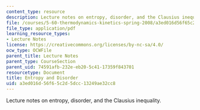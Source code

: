 ```yaml
---
content_type: resource
description: Lecture notes on entropy, disorder, and the Clausius inequality.
file: /courses/5-60-thermodynamics-kinetics-spring-2008/a3ed016d56f65c2d5dcc13249ae32cc8_lec_10.pdf
file_type: application/pdf
learning_resource_types:
- Lecture Notes
license: https://creativecommons.org/licenses/by-nc-sa/4.0/
ocw_type: OCWFile
parent_title: Lecture Notes
parent_type: CourseSection
parent_uid: 74591afb-232e-eb20-5c41-17359f843701
resourcetype: Document
title: Entropy and Disorder
uid: a3ed016d-56f6-5c2d-5dcc-13249ae32cc8
---
```

Lecture notes on entropy, disorder, and the Clausius inequality.